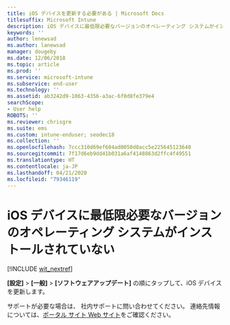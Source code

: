 ```yaml
---
title: iOS デバイスを更新する必要がある | Microsoft Docs
titlesuffix: Microsoft Intune
description: iOS デバイスに最低限必要なバージョンのオペレーティング システムがインストールされていません。
keywords: ''
author: lenewsad
ms.author: lanewsad
manager: dougeby
ms.date: 12/06/2018
ms.topic: article
ms.prod: ''
ms.service: microsoft-intune
ms.subservice: end-user
ms.technology: ''
ms.assetid: ab3242d9-1063-4356-a3ac-6f0d8fe379e4
searchScope:
- User help
ROBOTS: ''
ms.reviewer: chrisgre
ms.suite: ems
ms.custom: intune-enduser; seodec18
ms.collection: ''
ms.openlocfilehash: 7ccc310d69ef604ad0050d0acc5e225645123648
ms.sourcegitcommit: 7f17d6eb9dd41b031a6af4148863d2ffc4f49551
ms.translationtype: HT
ms.contentlocale: ja-JP
ms.lasthandoff: 04/21/2020
ms.locfileid: "79346119"
---
```

# <a name="your-ios-device-doesnt-have-the-required-minimum-operating-system-version"></a>iOS デバイスに最低限必要なバージョンのオペレーティング システムがインストールされていない

[!INCLUDE [wit_nextref](includes/end-user-os-update-guidance.md)]

**[設定]**  >  **[一般]**  >  **[ソフトウェアアップデート]** の順にタップして、iOS デバイスを更新します。

サポートが必要な場合は、 社内サポートに問い合わせてください。 連絡先情報については、[ポータル サイト Web サイト](https://go.microsoft.com/fwlink/?linkid=2010980)をご確認ください。
